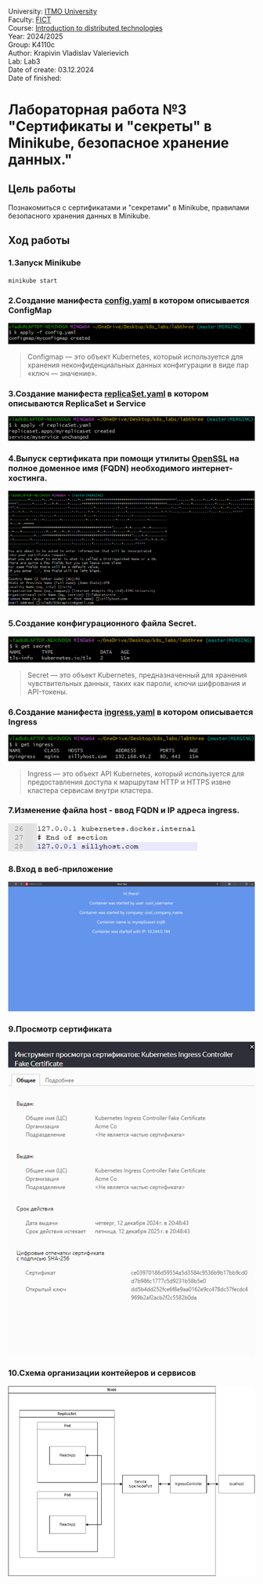 University: [ITMO University](https://itmo.ru/ru/)\
Faculty: [FICT](https://fict.itmo.ru)\
Course: [Introduction to distributed technologies](https://github.com/itmo-ict-faculty/introduction-to-distributed-technologies)\
Year: 2024/2025\
Group: K4110c\
Author: Krapivin Vladislav Valerievich\
Lab: Lab3\
Date of create: 03.12.2024\
Date of finished:

# Лабораторная работа №3 "Сертификаты и "секреты" в Minikube, безопасное хранение данных."
## Цель работы
Познакомиться с сертификатами и "секретами" в Minikube, правилами безопасного хранения данных в Minikube.
## Ход работы
### 1.Запуск Minikube
`minikube start`
### 2.Создание манифеста [config.yaml](https://github.com/VladKrapivin/2024_2025-introduction_to_distributed_technologies-k4110c-krapivin_v_v/blob/main/lab_3/source/config.yaml) в котором описывается ConfigMap
![config.png](pics/config.png)
> Configmap — это объект Kubernetes, который используется для хранения неконфиденциальных данных конфигурации в виде пар «ключ — значение».
### 3.Создание манифеста [replicaSet.yaml](https://github.com/VladKrapivin/2024_2025-introduction_to_distributed_technologies-k4110c-krapivin_v_v/blob/main/lab_3/source/replicaSet.yaml) в котором описываются ReplicaSet и Service
![replicaset.png](pics/replicaset.png)
### 4.Выпуск сертификата при помощи утилиты [OpenSSL](https://github.com/openssl/openssl?tab=readme-ov-file#overview) на полное доменное имя (FQDN) необходимого интернет-хостинга.
![openSSL.png](pics/openSSL.png)
### 5.Создание конфигурационного файла Secret.
![secret.png](pics/secret.png)
> Secret — это объект Kubernetes, предназначенный для хранения чувствительных данных, таких как пароли, ключи шифрования и API-токены.
### 6.Создание манифеста [ingress.yaml](https://github.com/VladKrapivin/2024_2025-introduction_to_distributed_technologies-k4110c-krapivin_v_v/blob/main/lab_3/source/ingress.yaml) в котором описывается Ingress
![ingress.png](pics/ingress.png)
> Ingress — это объект API Kubernetes, который используется для предоставления доступа к маршрутам HTTP и HTTPS извне кластера сервисам внутри кластера.
### 7.Изменение файла host - ввод FQDN и IP адреса ingress.
![host.png](pics/host.png)
### 8.Вход в веб-приложение 
![ReactApp.png](pics/ReactApp.png)
### 9.Просмотр сертификата
![certificate.png](pics/certificate.png)
### 10.Схема организации контейеров и сервисов
![Схема организации контейеров и сервисов.drawio.png](pics/scheme.png)
